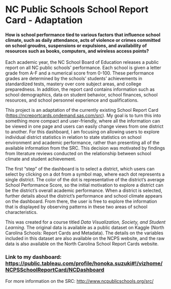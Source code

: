 # NC Public Schools School Report Card - Adaptation
#### How is school performance tied to various factors that influence school climate, such as daily attendance, acts of violence or crimes committed on school groudns, suspensions or expulsions, and availability of resources such as books, computers, and wireless access points?

Each academic year, the NC School Board of Education releases a public report on all NC public schools' performance. Each school is given a letter grade from A-F and a numerical score from 0-100. These performance grades are determined by the schools’ students’ achievements in standardized tests, mastery over core subject areas, and college preparedness. In addition, the report card contains information such as school demographics, data on student behavior, school finances, school resources, and school personnel experience and qualifications.

This project is an adaptation of the currently existing School Report Card (https://ncreportcards.ondemand.sas.com/src). My goal is to turn this into something more compact and user-friendly, where all the information can be viewed in one page and users can easily change views from one district to another. For this dashboard, I am focusing on allowing users to explore individual district statistics in relation to state statistics on school environment and academic performance, rather than presenting all of the available information from the SRC. This decision was motivated by findings from literature reviews conducted on the relationship between school climate and student achievement. 

The first “step” of the dashboard is to select a district, which users can select by clicking on a dot from a symbol map, where each dot represents a single district. The color of the dot is representative of the district’s average School Performance Score, so the initial motivation to explore a district can be the district’s overall academic performance. When a district is selected, further details about the district’s performance and school climate appears on the dashboard. From there, the user is free to explore the information that is displayed by observing patterns in these two areas of school characteristics.

This was created for a course titled _Data Visualization, Society, and Student Learning_. The original data is available as a public dataset on Kaggle (North Carolina Schools: Report Cards and Metadata). The details on the variables included in this dataset are also available on the NCPS website, and the raw data is also available on the North Carolina School Report Cards website.

### Link to my dashboard: https://public.tableau.com/profile/honoka.suzuki#!/vizhome/NCPSSchoolReportCard/NCDashboard
For more information on the SRC: http://www.ncpublicschools.org/src/
